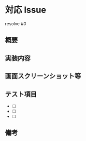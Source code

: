 # 対応 Issue

<!-- 対応したIssue番号を記載 -->

resolve #0

## 概要

<!-- 開発内容の概要を記載 -->

## 実装内容

<!-- 具体的な開発内容を記載 -->

## 画面スクリーンショット等

<!-- URLとともに貼る（なければ空欄でよい） -->

## テスト項目

<!-- テストしてほしい内容を記載 -->

- [ ]
- [ ]
- [ ]

## 備考
